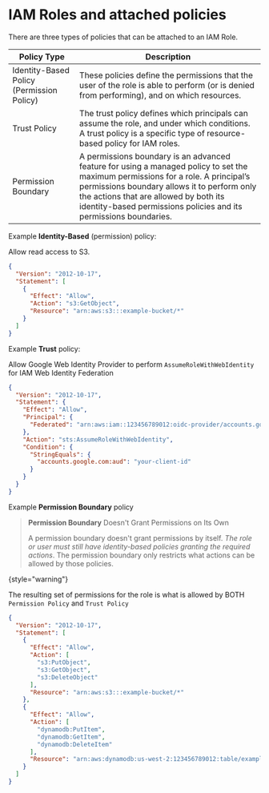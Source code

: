 # IAM Roles and attached policies

There are three types of policies that can be attached to an IAM Role.

| Policy Type                               | Description                                                                                                                                                                                                                                                                                   |
|-------------------------------------------|-----------------------------------------------------------------------------------------------------------------------------------------------------------------------------------------------------------------------------------------------------------------------------------------------|
| Identity-Based Policy (Permission Policy) | These policies define the permissions that the user of the role is able to perform (or is denied from performing), and on which resources.                                                                                                                                                    |
| Trust Policy                              | The trust policy defines which principals can assume the role, and under which conditions. A trust policy is a specific type of resource-based policy for IAM roles.                                                                                                                          |
| Permission Boundary                       | A permissions boundary is an advanced feature for using a managed policy to set the maximum permissions for a role. A principal’s permissions boundary allows it to perform only the actions that are allowed by both its identity-based permissions policies and its permissions boundaries. |


Example **Identity-Based** (permission) policy:

Allow read access to S3.
```json
{
  "Version": "2012-10-17",
  "Statement": [
    {
      "Effect": "Allow",
      "Action": "s3:GetObject",
      "Resource": "arn:aws:s3:::example-bucket/*"
    }
  ]
}
```

Example **Trust** policy:

Allow Google Web Identity Provider to perform `AssumeRoleWithWebIdentity` for IAM Web Identity Federation
```json
{
  "Version": "2012-10-17",
  "Statement": {
    "Effect": "Allow",
    "Principal": {
      "Federated": "arn:aws:iam::123456789012:oidc-provider/accounts.google.com"
    },
    "Action": "sts:AssumeRoleWithWebIdentity",
    "Condition": {
      "StringEquals": {
        "accounts.google.com:aud": "your-client-id"
      }
    }
  }
}
```

Example **Permission Boundary** policy

> **Permission Boundary** Doesn't Grant Permissions on Its Own
> 
> A permission boundary doesn't grant permissions by itself. _The role or user must still have identity-based policies granting the required actions_. The permission boundary only restricts what actions can be allowed by those policies.
> 
{style="warning"}

The resulting set of permissions for the role is what is allowed by BOTH `Permission Policy` and `Trust Policy`
```json
{
  "Version": "2012-10-17",
  "Statement": [
    {
      "Effect": "Allow",
      "Action": [
        "s3:PutObject",
        "s3:GetObject",
        "s3:DeleteObject"
      ],
      "Resource": "arn:aws:s3:::example-bucket/*"
    },
    {
      "Effect": "Allow",
      "Action": [
        "dynamodb:PutItem",
        "dynamodb:GetItem",
        "dynamodb:DeleteItem"
      ],
      "Resource": "arn:aws:dynamodb:us-west-2:123456789012:table/example-table"
    }
  ]
}
```